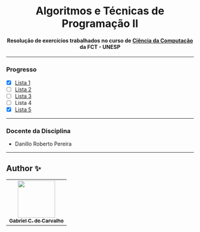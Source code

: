 <div align="center">
	<h1>Algoritmos e Técnicas de Programação II
		<br/>
			<h4>Resolução de exercícios trabalhados no curso de 
        <a href="https://www.fct.unesp.br/#!/graduacao/ciencia-da-computacao/">Ciência da Computação</a>
				 da FCT - UNESP
      </h4>
	</h1>
</div>

---
### Progresso

* [x] [Lista 1](https://github.com/Gabriel-Ciriaco/Listas-ATP-II/tree/main/Lista%201#readme)
* [ ] [Lista 2](https://github.com/Gabriel-Ciriaco/Listas-ATP-II/tree/main/Lista%202#readme)
* [ ] [Lista 3](https://github.com/Gabriel-Ciriaco/Listas-ATP-II/tree/main/Lista%203#readme)
* [ ] Lista 4
* [x] [Lista 5](https://github.com/Gabriel-Ciriaco/Listas-ATP-II/tree/main/Lista%205#readme)

---

### Docente da Disciplina
 * Danillo Roberto Pereira

---

## Author ✨

<table>
	<tr>
		<td align="center">
			<a href="https://github.com/Gabriel-Ciriaco">
				<img src="https://avatars.githubusercontent.com/u/66225865" width="100px;" alt=""/>
				<br>
				<sub>
					<b>Gabriel C. de Carvalho</b>
				</sub>
		</td>
	</tr>
</table>
